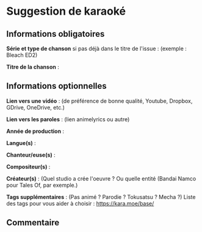 # Suggestion de karaoké

## Informations obligatoires

**Série et type de chanson** si pas déjà dans le titre de l'issue : (exemple : Bleach ED2)

**Titre de la chanson** :

## Informations optionnelles

**Lien vers une vidéo** : (de préférence de bonne qualité, Youtube, Dropbox, GDrive, OneDrive, etc.)

**Lien vers les paroles** : (lien animelyrics ou autre)

**Année de production** :

**Langue(s)** :

**Chanteur/euse(s)** :

**Compositeur(s)** :

**Créateur(s)** : (Quel studio a crée l'oeuvre ? Ou quelle entité (Bandai Namco pour Tales Of, par exemple.)

**Tags supplémentaires** : (Pas animé ? Parodie ? Tokusatsu ? Mecha ?)
Liste des tags pour vous aider à choisir : https://kara.moe/base/

## Commentaire

